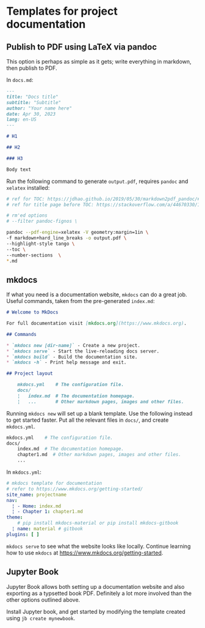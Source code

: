 # Templates for project documentation

## Publish to PDF using LaTeX via pandoc

This option is perhaps as simple as it gets; write everything in markdown, then publish to PDF.

In `docs.md`:

```markdown
---
title: "Docs title"
subtitle: "Subtitle"
author: "Your name here"
date: Apr 30, 2023
lang: en-US
---

# H1

## H2

### H3

Body text
```

Run the following command to generate `output.pdf`, requires `pandoc` and `xelatex` installed:

```bash
# ref for TOC: https://jdhao.github.io/2019/05/30/markdown2pdf_pandoc/#use-numbered-section-and-add-toc
# ref for title page before TOC: https://stackoverflow.com/a/44670330/13095028

# rm'ed options
# --filter pandoc-fignos \

pandoc --pdf-engine=xelatex -V geometry:margin=1in \
-f markdown+hard_line_breaks -o output.pdf \
--highlight-style tango \
--toc \
--number-sections  \
*.md
```

## mkdocs

If what you need is a documentation website, `mkdocs` can do a great job. 
Useful commands, taken from the pre-generated `index.md`:

```markdown
# Welcome to MkDocs

For full documentation visit [mkdocs.org](https://www.mkdocs.org).

## Commands

* `mkdocs new [dir-name]` - Create a new project.
* `mkdocs serve` - Start the live-reloading docs server.
* `mkdocs build` - Build the documentation site.
* `mkdocs -h` - Print help message and exit.

## Project layout

    mkdocs.yml    # The configuration file.
    docs/
    ¦   index.md  # The documentation homepage.
    ¦   ...       # Other markdown pages, images and other files.
```

Running `mkdocs new` will set up a blank template. Use the following instead to get started faster. Put all the relevant files in `docs/`, and create `mkdocs.yml`. 

```bash
mkdocs.yml    # The configuration file.
docs/
    index.md  # The documentation homepage.
    chapter1.md  # Other markdown pages, images and other files.
    ...
```

In `mkdocs.yml`:

```yaml
# mkdocs template for documentation
# refer to https://www.mkdocs.org/getting-started/
site_name: projectname
nav:
  ¦ - Home: index.md
  ¦ - Chapter 1: chapter1.md
theme:
    # pip install mkdocs-material or pip install mkdocs-gitbook
  ¦ name: material # gitbook
plugins: [ ] 
```

`mkdocs serve` to see what the website looks like locally. Continue learning how to use `mkdocs` at https://www.mkdocs.org/getting-started.


## Jupyter Book

Jupyter Book allows both setting up a documentation website and also exporting as a typsetted book PDF. Definitely a lot more involved than the other options outlined above.

Install Jupyter book, and get started by modifying the template created using `jb create mynewbook`. 
